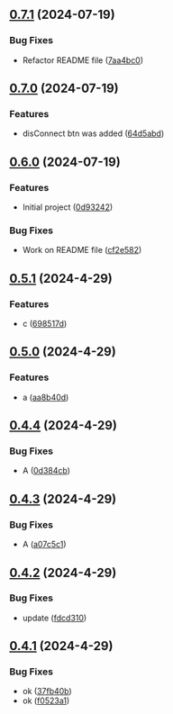 

## [0.7.1](https://github.com/alirezamajdi/MINT-NFT/compare/0.7.0...0.7.1) (2024-07-19)


### Bug Fixes

* Refactor README file ([7aa4bc0](https://github.com/alirezamajdi/MINT-NFT/commit/7aa4bc0e39c7f0445f46be060184d03d00535be8))

## [0.7.0](https://github.com/alirezamajdi/MINT-NFT/compare/0.6.0...0.7.0) (2024-07-19)


### Features

* disConnect btn was added ([64d5abd](https://github.com/alirezamajdi/MINT-NFT/commit/64d5abdffa845308747ab5a7865e487afbc79ec2))

## [0.6.0](https://github.com/alirezamajdi/MINT-NFT/compare/0.5.1...0.6.0) (2024-07-19)


### Features

* Initial project ([0d93242](https://github.com/alirezamajdi/MINT-NFT/commit/0d93242a6317af3486c48fdaa679936bb0a8c3e1))


### Bug Fixes

* Work on README file ([cf2e582](https://github.com/alirezamajdi/MINT-NFT/commit/cf2e58207660d6de20455722961ce2d8a458c448))

## [0.5.1](https://github.com/alirezamajdi/Next.js-14/compare/0.5.0...0.5.1) (2024-4-29)


### Features

* c ([698517d](https://github.com/alirezamajdi/Next.js-14/commit/698517d81de132f852d806ad805996b20321c809))

## [0.5.0](https://github.com/alirezamajdi/Next.js-14/compare/0.4.4...0.5.0) (2024-4-29)


### Features

* a ([aa8b40d](https://github.com/alirezamajdi/Next.js-14/commit/aa8b40d9cccc5fd2f2c62ae7b2f78bc54b6e43e1))

## [0.4.4](https://github.com/alirezamajdi/Next.js-14/compare/0.4.3...0.4.4) (2024-4-29)


### Bug Fixes

* A ([0d384cb](https://github.com/alirezamajdi/Next.js-14/commit/0d384cb22f4ed7123965fd034634a1ad0f02ccc8))

## [0.4.3](https://github.com/alirezamajdi/Next.js-14/compare/0.4.2...0.4.3) (2024-4-29)


### Bug Fixes

* A ([a07c5c1](https://github.com/alirezamajdi/Next.js-14/commit/a07c5c1bae0972408cbe94f1c3d947e0a8115400))

## [0.4.2](https://github.com/alirezamajdi/Next.js-14/compare/0.4.1...0.4.2) (2024-4-29)


### Bug Fixes

* update ([fdcd310](https://github.com/alirezamajdi/Next.js-14/commit/fdcd31029b2ce76fe9e01484b1c86c2d38f97664))

## [0.4.1](https://github.com/alirezamajdi/Next.js-14/compare/0.3.0...0.4.1) (2024-4-29)


### Bug Fixes

* ok ([37fb40b](https://github.com/alirezamajdi/Next.js-14/commit/37fb40b7782320a6900f0d767e2d81f0cf8a027c))
* ok ([f0523a1](https://github.com/alirezamajdi/Next.js-14/commit/f0523a1b0a2a2a38b9c065b787c5c5093fe105fc))
